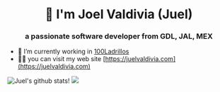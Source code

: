<h1 align="center">👋 I'm Joel Valdivia (Juel)</h1>
<h3 align="center">a passionate software developer from GDL, JAL, MEX</h3>

- 🔭 I’m currently working in [100Ladrillos](https://100ladrillos.com/)
- 👨‍💻 you can visit my web site [https://juelvaldivia.com](https://juelvaldivia.com)

![Juel's github stats](https://github-readme-stats.vercel.app/api?username=juelvaldivia&show_icons=true&theme=dracula)!
![](https://github-readme-stats-sigma-five.vercel.app/api/top-langs/?username=juelvaldivia&hide=html&layout=compact)

